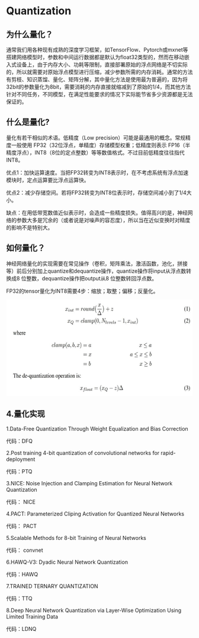 # Quantization

## 为什么量化？

通常我们用各种现有成熟的深度学习框架，如TensorFlow、Pytorch或mxnet等搭建网络模型时，参数和中间运行数据都是默认为float32类型的，然而在移动嵌入式设备上，由于内存大小、功耗等限制，直接部署原始的浮点网络是不切实际的，所以就需要对原始浮点模型进行压缩，减少参数所需的内存消耗。通常的方法有剪枝、知识蒸馏、量化、矩阵分解，其中量化方法是使用最为普遍的，因为将32bit的参数量化为8bit，需要消耗的内存直接就缩减到了原始的1/4，而其他方法针对不同任务，不同模型，在满足性能要求的情况下实际能节省多少资源都是无法保证的。

## 什么是量化?

量化有若干相似的术语。低精度（Low precision）可能是最通用的概念。常规精度一般使用 FP32（32位浮点，单精度）存储模型权重；低精度则表示 FP16（半精度浮点），INT8（8位的定点整数）等等数值格式。不过目前低精度往往指代 INT8。

优点1：加快运算速度。当把FP32转变为INT8表示时，在不考虑系统有浮点加速模块时，定点运算要比浮点运算快。

优点2：减少存储空间。若将FP32转变为INT8位表示时，存储空间减小到了1/4大小。

缺点：在用低带宽数值近似表示时，会造成一些精度损失。值得高兴的是，神经网络的参数大多是冗余的（或者说是对噪声的容忍度），所以当在近似变换时对精度的影响不是特别大。

## 如何量化？

神经网络量化的实现需要在常见操作（卷积，矩阵乘法，激活函数，池化，拼接等）前后分别加上quantize和dequantize操作，quantize操作将input从浮点数转换成8 位整数，dequantize操作把output从8 位整数转回浮点数。

FP32的tensor量化为INT8需要4步：缩放；取整；偏移；反量化。

![image](https://github.com/xue1234730/Quantization/blob/main/quantization.jpg)

## 4.量化实现

1.Data-Free Quantization Through Weight Equalization and Bias Correction

代码：DFQ

2.Post training 4-bit quantization of convolutional networks for rapid-deployment

代码：PTQ

3.NICE: Noise Injection and Clamping Estimation for Neural Network Quantization

代码： NICE

4.PACT: Parameterized Cliping Activation for Quantized Neural Networks

代码： PACT

5.Scalable Methods for 8-bit Training of Neural Networks

代码： convnet

6.HAWQ-V3: Dyadic Neural Network Quantization

代码：HAWQ

7.TRAINED TERNARY QUANTIZATION

代码：TTQ

8.Deep Neural Network Quantization via Layer-Wise Optimization Using Limited Training Data

代码：LDNQ
